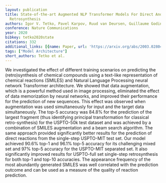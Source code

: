 ```yaml
---
layout: publication
title: State-of-the-art Augmented NLP Transformer Models For Direct And Single-step
  Retrosynthesis
authors: Igor V. Tetko, Pavel Karpov, Ruud van Deursen, Guillaume Godin
conference: Nature Communications
year: 2020
bibkey: tetko2020state
citations: 332
additional_links: [{name: Paper, url: 'https://arxiv.org/abs/2003.02804'}]
tags: ["Model Architecture"]
short_authors: Tetko et al.
---
```

We investigated the effect of different training scenarios on predicting the
(retro)synthesis of chemical compounds using a text-like representation of
chemical reactions (SMILES) and Natural Language Processing neural network
Transformer architecture. We showed that data augmentation, which is a powerful
method used in image processing, eliminated the effect of data memorization by
neural networks, and improved their performance for the prediction of new
sequences. This effect was observed when augmentation was used simultaneously
for input and the target data simultaneously. The top-5 accuracy was 84.8% for
the prediction of the largest fragment (thus identifying principal
transformation for classical retro-synthesis) for the USPTO-50k test dataset
and was achieved by a combination of SMILES augmentation and a beam search
algorithm. The same approach provided significantly better results for the
prediction of direct reactions from the single-step USPTO-MIT test set. Our
model achieved 90.6% top-1 and 96.1% top-5 accuracy for its challenging mixed
set and 97% top-5 accuracy for the USPTO-MIT separated set. It also
significantly improved results for USPTO-full set single-step retrosynthesis
for both top-1 and top-10 accuracies. The appearance frequency of the most
abundantly generated SMILES was well correlated with the prediction outcome and
can be used as a measure of the quality of reaction prediction.
